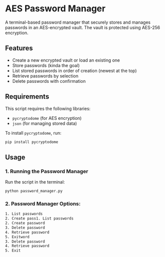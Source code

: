 # AES Password Manager

A terminal-based password manager that securely stores and manages passwords in an AES-encrypted vault. The vault is protected using AES-256 encryption.

## Features
- Create a new encrypted vault or load an existing one
- Store passwords (kinda the goal)
- List stored passwords in order of creation (newest at the top)
- Retrieve passwords by selection
- Delete passwords with confirmation

## Requirements

This script requires the following libraries:
- `pycryptodome` (for AES encryption)
- `json` (for managing stored data)

To install `pycryptodome`, run:
```bash
pip install pycryptodome
```

## Usage

### 1. Running the Password Manager
Run the script in the terminal:
```bash
python password_manager.py
```

### 2. Password Manager Options:
```bash
1. List passwords
2. Create pass1. List passwords
2. Create password
3. Delete password
4. Retrieve password
5. Exitword
3. Delete password
4. Retrieve password
5. Exit
```